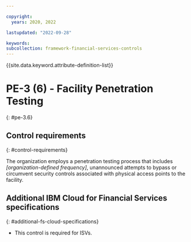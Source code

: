 ```yaml
---

copyright:
  years: 2020, 2022

lastupdated: "2022-09-28"

keywords: 
subcollection: framework-financial-services-controls
---
```


{{site.data.keyword.attribute-definition-list}}

         
# PE-3 (6) - Facility Penetration Testing
{: #pe-3.6}

## Control requirements
{: #control-requirements}

The organization employs a penetration testing process that includes _[organization-defined frequency]_, unannounced attempts to bypass or circumvent security controls associated with physical access points to the facility.

## Additional IBM Cloud for Financial Services specifications
{: #additional-fs-cloud-specifications}

- This control is required for ISVs.



